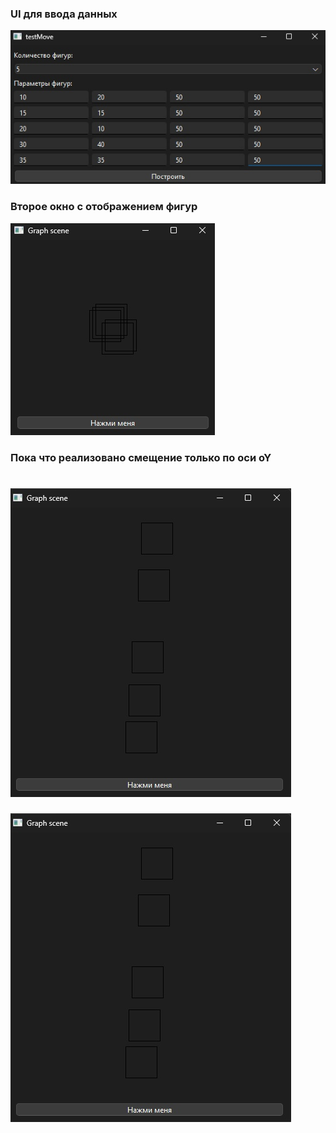 ### UI для ввода данных

![screeshot1](img/screen2.jpg)

### Второе окно с отображением фигур

![screeshot1](img/screen3.jpg)

### Пока что реализовано смещение только по оси oY


![screeshot1](img/srceen4.jpg)
=======
![screeshot1](img/srceen4.jpg)

